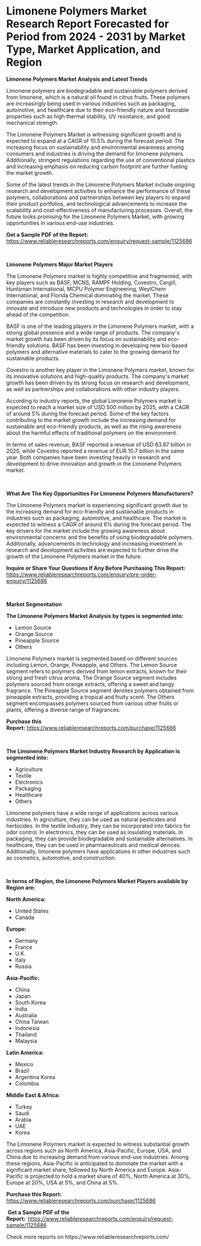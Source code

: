 <p><h1>Limonene Polymers Market Research Report Forecasted for Period from 2024 -  2031 by Market Type, Market Application, and Region</h1></p><p><strong>Limonene Polymers Market Analysis and Latest Trends</strong></p>
<p><p>Limonene polymers are biodegradable and sustainable polymers derived from limonene, which is a natural oil found in citrus fruits. These polymers are increasingly being used in various industries such as packaging, automotive, and healthcare due to their eco-friendly nature and favorable properties such as high thermal stability, UV resistance, and good mechanical strength.</p><p>The Limonene Polymers Market is witnessing significant growth and is expected to expand at a CAGR of 10.5% during the forecast period. The increasing focus on sustainability and environmental awareness among consumers and industries is driving the demand for limonene polymers. Additionally, stringent regulations regarding the use of conventional plastics and increasing emphasis on reducing carbon footprint are further fueling the market growth.</p><p>Some of the latest trends in the Limonene Polymers Market include ongoing research and development activities to enhance the performance of these polymers, collaborations and partnerships between key players to expand their product portfolios, and technological advancements to increase the scalability and cost-effectiveness of manufacturing processes. Overall, the future looks promising for the Limonene Polymers Market, with growing opportunities in various end-use industries.</p></p>
<p><strong>Get a Sample PDF of the Report:&nbsp;</strong> <a href="https://www.reliableresearchreports.com/enquiry/request-sample/1125686">https://www.reliableresearchreports.com/enquiry/request-sample/1125686</a></p>
<p>&nbsp;</p>
<p><strong>Limonene Polymers Major Market Players</strong></p>
<p><p>The Limonene Polymers market is highly competitive and fragmented, with key players such as BASF, MCNS, RAMPF Holding, Covestro, Cargill, Huntsman International, MCPU Polymer Engineering, WeylChem International, and Florida Chemical dominating the market. These companies are constantly investing in research and development to innovate and introduce new products and technologies in order to stay ahead of the competition.</p><p>BASF is one of the leading players in the Limonene Polymers market, with a strong global presence and a wide range of products. The company's market growth has been driven by its focus on sustainability and eco-friendly solutions. BASF has been investing in developing new bio-based polymers and alternative materials to cater to the growing demand for sustainable products.</p><p>Covestro is another key player in the Limonene Polymers market, known for its innovative solutions and high-quality products. The company's market growth has been driven by its strong focus on research and development, as well as partnerships and collaborations with other industry players.</p><p>According to industry reports, the global Limonene Polymers market is expected to reach a market size of USD 500 million by 2025, with a CAGR of around 5% during the forecast period. Some of the key factors contributing to the market growth include the increasing demand for sustainable and eco-friendly products, as well as the rising awareness about the harmful effects of traditional polymers on the environment.</p><p>In terms of sales revenue, BASF reported a revenue of USD 63.87 billion in 2020, while Covestro reported a revenue of EUR 10.7 billion in the same year. Both companies have been investing heavily in research and development to drive innovation and growth in the Limonene Polymers market.</p></p>
<p>&nbsp;</p>
<p><strong>What Are The Key Opportunities For Limonene Polymers Manufacturers?</strong></p>
<p><p>The Limonene Polymers market is experiencing significant growth due to the increasing demand for eco-friendly and sustainable products in industries such as packaging, automotive, and healthcare. The market is expected to witness a CAGR of around 6% during the forecast period. The key drivers for the market include the growing awareness about environmental concerns and the benefits of using biodegradable polymers. Additionally, advancements in technology and increasing investment in research and development activities are expected to further drive the growth of the Limonene Polymers market in the future.</p></p>
<p><strong>Inquire or Share Your Questions If Any Before Purchasing This Report:</strong> <a href="https://www.reliableresearchreports.com/enquiry/pre-order-enquiry/1125686">https://www.reliableresearchreports.com/enquiry/pre-order-enquiry/1125686</a></p>
<p>&nbsp;</p>
<p><strong>Market Segmentation</strong></p>
<p><strong>The Limonene Polymers Market Analysis by types is segmented into:</strong></p>
<p><ul><li>Lemon Source</li><li>Orange Source</li><li>Pineapple Source</li><li>Others</li></ul></p>
<p><p>Limonene Polymers market is segmented based on different sources including Lemon, Orange, Pineapple, and Others. The Lemon Source segment refers to polymers derived from lemon extracts, known for their strong and fresh citrus aroma. The Orange Source segment includes polymers sourced from orange extracts, offering a sweet and tangy fragrance. The Pineapple Source segment denotes polymers obtained from pineapple extracts, providing a tropical and fruity scent. The Others segment encompasses polymers sourced from various other fruits or plants, offering a diverse range of fragrances.</p></p>
<p><strong>Purchase this Report:&nbsp;</strong><a href="https://www.reliableresearchreports.com/purchase/1125686">https://www.reliableresearchreports.com/purchase/1125686</a></p>
<p>&nbsp;</p>
<p><strong>The Limonene Polymers Market Industry Research by Application is segmented into:</strong></p>
<p><ul><li>Agriculture</li><li>Textile</li><li>Electronics</li><li>Packaging</li><li>Healthcare</li><li>Others</li></ul></p>
<p><p>Limonene polymers have a wide range of applications across various industries. In agriculture, they can be used as natural pesticides and herbicides. In the textile industry, they can be incorporated into fabrics for odor control. In electronics, they can be used as insulating materials. In packaging, they can provide biodegradable and sustainable alternatives. In healthcare, they can be used in pharmaceuticals and medical devices. Additionally, limonene polymers have applications in other industries such as cosmetics, automotive, and construction.</p></p>
<p>&nbsp;</p>
<p><strong>In terms of Region, the Limonene Polymers Market Players available by Region are:</strong></p>
<p>
    <p> <strong> North America: </strong>
        <ul>
            <li>United States</li>
            <li>Canada</li>
        </ul>
        </p> 
    <p> <strong> Europe: </strong>
        <ul>
            <li>Germany</li>
            <li>France</li>
            <li>U.K.</li>
            <li>Italy</li>
            <li>Russia</li>
        </ul>
        </p> 
    <p> <strong> Asia-Pacific: </strong>
        <ul>
            <li>China</li>
            <li>Japan</li>
            <li>South Korea</li>
            <li>India</li>
            <li>Australia</li>
            <li>China Taiwan</li>
            <li>Indonesia</li>
            <li>Thailand</li>
            <li>Malaysia</li>
        </ul>
        </p> 
    <p> <strong> Latin America: </strong>
        <ul>
            <li>Mexico</li>
            <li>Brazil</li>
            <li>Argentina Korea</li>
            <li>Colombia</li>
        </ul>
        </p> 
    <p> <strong> Middle East & Africa: </strong>
        <ul>
            <li>Turkey</li>
            <li>Saudi</li>
            <li>Arabia</li>
            <li>UAE</li>
            <li>Korea</li>
        </ul>
    </p>
    </p>
<p><p>The Limonene Polymers market is expected to witness substantial growth across regions such as North America, Asia-Pacific, Europe, USA, and China due to increasing demand from various end-use industries. Among these regions, Asia-Pacific is anticipated to dominate the market with a significant market share, followed by North America and Europe. Asia-Pacific is projected to hold a market share of 40%, North America at 30%, Europe at 20%, USA at 5%, and China at 5%.</p></p>
<p><strong>Purchase this Report: </strong><a href="https://www.reliableresearchreports.com/purchase/1125686">https://www.reliableresearchreports.com/purchase/1125686</a></p>
<p>&nbsp;<strong>Get a Sample PDF of the Report:&nbsp;&nbsp;</strong><a href="https://www.reliableresearchreports.com/enquiry/request-sample/1125686">https://www.reliableresearchreports.com/enquiry/request-sample/1125686</a></p>
<p><strong></strong></p>
<p>Check more reports on https://www.reliableresearchreports.com/</p>
